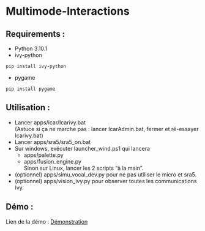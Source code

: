 # Multimode-Interactions

## Requirements :

- Python 3.10.1
- ivy-python
```
pip install ivy-python
```
- pygame
```
pip install pygame
```


## Utilisation :

- Lancer apps/icar/Icarivy.bat  
    (Astuce si ça ne marche pas : lancer IcarAdmin.bat, fermer et ré-essayer Icarivy.bat)
- Lancer apps/sra5/sra5_on.bat
- Sur windows, exécuter launcher_wind.ps1 qui lancera
  - apps/palette.py
  - apps/fusion_engine.py  
    Sinon sur Linux, lancer les 2 scripts “à la main”.
- (optionnel) apps/simu_vocal_dev.py pour ne pas utiliser le micro et sra5.
- (optionnel) apps/vision_ivy.py pour observer toutes les communications Ivy.

## Démo :

Lien de la démo : 
[Démonstration](https://www.youtube.com/watch?v=RQstDSl-eo0)